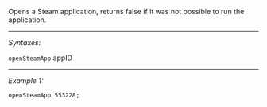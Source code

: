Opens a Steam application, returns false if it was not possible to run the application.


---
*Syntaxes:*

`openSteamApp` appID

---
*Example 1:*

```sqf
openSteamApp 553228;
```